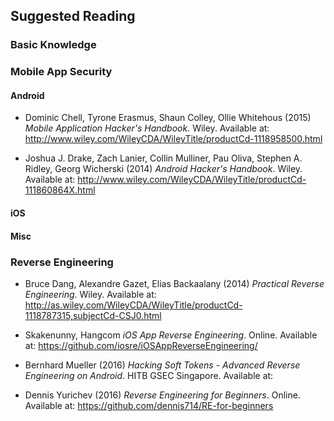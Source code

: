 ## Suggested Reading

### Basic Knowledge

### Mobile App Security

#### Android

- Dominic Chell, Tyrone Erasmus, Shaun Colley, Ollie Whitehous (2015) *Mobile Application Hacker's Handbook*. Wiley. Available at: http://www.wiley.com/WileyCDA/WileyTitle/productCd-1118958500.html

- Joshua J. Drake, Zach Lanier, Collin Mulliner, Pau Oliva, Stephen A. Ridley, Georg Wicherski (2014) *Android Hacker's Handbook*. Wiley. Available at: http://www.wiley.com/WileyCDA/WileyTitle/productCd-111860864X.html

#### iOS

#### Misc

### Reverse Engineering

- Bruce Dang, Alexandre Gazet, Elias Backaalany (2014) *Practical Reverse Engineering*. Wiley. Available at: http://as.wiley.com/WileyCDA/WileyTitle/productCd-1118787315,subjectCd-CSJ0.html

- Skakenunny, Hangcom *iOS App Reverse Engineering*. Online. Available at: https://github.com/iosre/iOSAppReverseEngineering/

- Bernhard Mueller (2016) *Hacking Soft Tokens - Advanced Reverse Engineering on Android*. HITB GSEC Singapore. Available at:

- Dennis Yurichev (2016) *Reverse Engineering for Beginners*. Online. Available at: https://github.com/dennis714/RE-for-beginners
